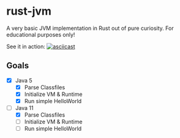 # rust-jvm

A very basic JVM implementation in Rust out of pure curiosity.
For educational purposes only!

See it in action:
[![asciicast](https://asciinema.org/a/534136.svg)](https://asciinema.org/a/534136)

## Goals

- [x] Java 5
  - [x] Parse Classfiles
  - [x] Initialize VM & Runtime
  - [x] Run simple HelloWorld

- [ ] Java 11
  - [x] Parse Classfiles
  - [ ] Initialize VM & Runtime
  - [ ] Run simple HelloWorld
